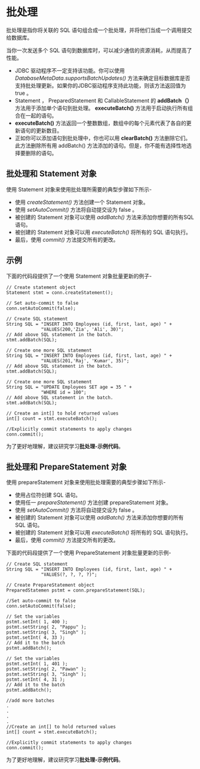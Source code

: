 # 批处理

批处理是指你将关联的 SQL 语句组合成一个批处理，并将他们当成一个调用提交给数据库。

当你一次发送多个 SQL 语句到数据库时，可以减少通信的资源消耗，从而提高了性能。

- JDBC 驱动程序不一定支持该功能。你可以使用  *DatabaseMetaData.supportsBatchUpdates()* 方法来确定目标数据库是否支持批处理更新。如果你的JDBC驱动程序支持此功能，则该方法返回值为 true 。
- Statement ， PreparedStatement 和 CallableStatement 的  **addBatch（）** 方法用于添加单个语句到批处理。 **executeBatch()** 方法用于启动执行所有组合在一起的语句。
- **executeBatch()** 方法返回一个整数数组，数组中的每个元素代表了各自的更新语句的更新数目。
- 正如你可以添加语句到批处理中，你也可以用 **clearBatch()** 方法删除它们。此方法删除所有用 addBatch() 方法添加的语句。但是，你不能有选择性地选择要删除的语句。

## 批处理和 Statement 对象

使用 Statement 对象来使用批处理所需要的典型步骤如下所示-

- 使用 *createStatement()* 方法创建一个 Statement 对象。
- 使用 *setAutoCommit()* 方法将自动提交设为 false 。
- 被创建的 Statement 对象可以使用 *addBatch()* 方法来添加你想要的所有SQL语句。
- 被创建的 Statement 对象可以用 *executeBatch()* 将所有的 SQL  语句执行。
- 最后，使用 *commit()* 方法提交所有的更改。

## 示例

下面的代码段提供了一个使用 Statement 对象批量更新的例子-

```
// Create statement object
Statement stmt = conn.createStatement();

// Set auto-commit to false
conn.setAutoCommit(false);

// Create SQL statement
String SQL = "INSERT INTO Employees (id, first, last, age) " +
             "VALUES(200,'Zia', 'Ali', 30)";
// Add above SQL statement in the batch.
stmt.addBatch(SQL);

// Create one more SQL statement
String SQL = "INSERT INTO Employees (id, first, last, age) " +
             "VALUES(201,'Raj', 'Kumar', 35)";
// Add above SQL statement in the batch.
stmt.addBatch(SQL);

// Create one more SQL statement
String SQL = "UPDATE Employees SET age = 35 " +
             "WHERE id = 100";
// Add above SQL statement in the batch.
stmt.addBatch(SQL);

// Create an int[] to hold returned values
int[] count = stmt.executeBatch();

//Explicitly commit statements to apply changes
conn.commit();
```

为了更好地理解，建议研究学习**批处理-示例代码**。

## 批处理和 PrepareStatement 对象

使用 prepareStatement 对象来使用批处理需要的典型步骤如下所示-

- 使用占位符创建 SQL 语句。
- 使用任一 *prepareStatement()* 方法创建 prepareStatement 对象。
- 使用 *setAutoCommit()* 方法将自动提交设为 false 。
- 被创建的 Statement 对象可以使用 *addBatch()* 方法来添加你想要的所有 SQL 语句。
- 被创建的 Statement 对象可以用 *executeBatch()* 将所有的 SQL  语句执行。
- 最后，使用 *commit()* 方法提交所有的更改。

下面的代码段提供了一个使用 PrepareStatement 对象批量更新的示例-

```
// Create SQL statement
String SQL = "INSERT INTO Employees (id, first, last, age) " +
             "VALUES(?, ?, ?, ?)";

// Create PrepareStatement object
PreparedStatemen pstmt = conn.prepareStatement(SQL);

//Set auto-commit to false
conn.setAutoCommit(false);

// Set the variables
pstmt.setInt( 1, 400 );
pstmt.setString( 2, "Pappu" );
pstmt.setString( 3, "Singh" );
pstmt.setInt( 4, 33 );
// Add it to the batch
pstmt.addBatch();

// Set the variables
pstmt.setInt( 1, 401 );
pstmt.setString( 2, "Pawan" );
pstmt.setString( 3, "Singh" );
pstmt.setInt( 4, 31 );
// Add it to the batch
pstmt.addBatch();

//add more batches
.
.
.
.
//Create an int[] to hold returned values
int[] count = stmt.executeBatch();

//Explicitly commit statements to apply changes
conn.commit();
```

为了更好地理解，建议研究学习**批处理-示例代码**。
